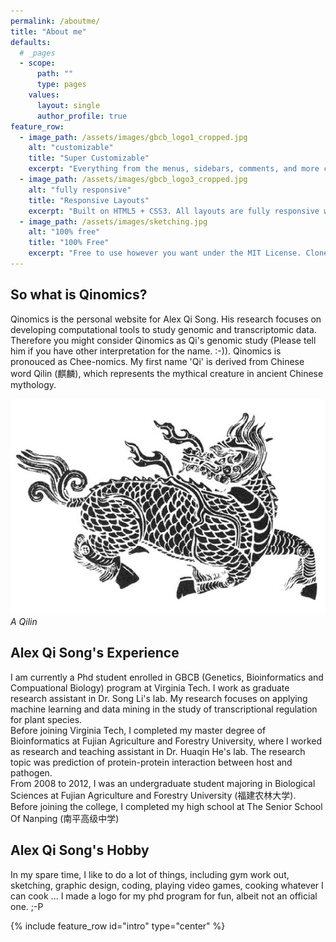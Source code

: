 ```yaml
---
permalink: /aboutme/
title: "About me"
defaults:
  # _pages
  - scope:
      path: ""
      type: pages
    values:
      layout: single
      author_profile: true
feature_row:
  - image_path: /assets/images/gbcb_logo1_cropped.jpg
    alt: "customizable"
    title: "Super Customizable"
    excerpt: "Everything from the menus, sidebars, comments, and more can be configured or set with YAML Front Matter."
  - image_path: /assets/images/gbcb_logo3_cropped.jpg
    alt: "fully responsive"
    title: "Responsive Layouts"
    excerpt: "Built on HTML5 + CSS3. All layouts are fully responsive with helpers to augment your content."
  - image_path: /assets/images/sketching.jpg
    alt: "100% free"
    title: "100% Free"
    excerpt: "Free to use however you want under the MIT License. Clone it, fork it, customize it, whatever!"
---
```

## So what is Qinomics?
Qinomics is the personal website for Alex Qi Song. His research focuses on developing computational tools to study genomic and transcriptomic data. Therefore you might consider Qinomics as Qi's genomic study (Please tell him if you have other interpretation for the name. :-)). Qinomics is pronouced as Chee-nomics. My first name 'Qi' is derived from Chinese word Qilin (麒麟), which represents the mythical creature in ancient Chinese mythology. 

![Qilin](/assets/images/qilin.jpg)
*A Qilin*

## Alex Qi Song's Experience
I am currently a Phd student enrolled in GBCB (Genetics, Bioinformatics and Compuational Biology) program at Virginia Tech. I work as graduate research assistant in Dr. Song Li's lab. My research focuses on applying machine learning and data mining in the study of transcriptional regulation for plant species.  
Before joining Virginia Tech, I completed my master degree of Bioinformatics at Fujian Agriculture and Forestry University, where I worked as research and teaching assistant in Dr. Huaqin He's lab. The research topic was prediction of protein-protein interaction between host and pathogen.  
From 2008 to 2012, I was an undergraduate student majoring in Biological Sciences at Fujian Agriculture and Forestry University (福建农林大学).  
Before joining the college, I completed my high school at The Senior School Of Nanping (南平高级中学)

## Alex Qi Song's Hobby
In my spare time, I like to do a lot of things, including gym work out, sketching, graphic design, coding, playing video games, cooking whatever I can cook ... I made a logo for my phd program for fun, albeit not an official one. ;-P

{% include feature_row id="intro" type="center" %}

